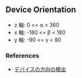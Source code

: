 ## Device Orientation
- z 軸: 0 <= α < 360
- x 軸: -180 <= β < 180
- y 軸: -90 <= γ < 90

### References
- [デバイスの方向の検出](https://developer.mozilla.org/ja/docs/Web/API/Detecting_device_orientation)
